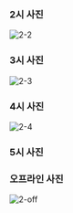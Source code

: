 ### 2시 사진
![2-2](https://user-images.githubusercontent.com/87485477/213639371-5a50d48e-20bb-454a-9441-6ddfff9e859e.png)

### 3시 사진
![2-3](https://user-images.githubusercontent.com/87485477/213639407-f3cd8f52-3492-40ba-92e4-296ad28866ef.png)

### 4시 사진
![2-4](https://user-images.githubusercontent.com/87485477/213639417-12ddccb8-a27f-437f-a9e2-edf184578b90.png)

### 5시 사진

### 오프라인 사진
![2-off](https://user-images.githubusercontent.com/87485477/213639429-0b22bef2-e363-47ae-b65f-9cb0c79d4e1d.jpg)
